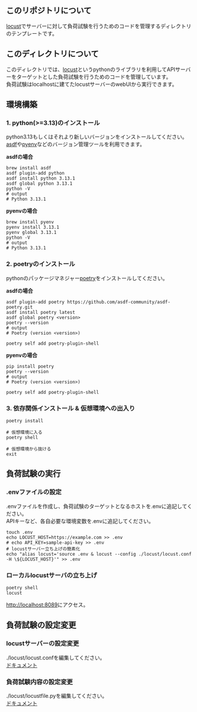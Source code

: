## このリポジトリについて
[locust](https://locust.io/)でサーバーに対して負荷試験を行うためのコードを管理するディレクトリのテンプレートです。

## このディレクトリについて
このディレクトリでは、[locust](https://locust.io/)というpythonのライブラリを利用してAPIサーバーをターゲットとした負荷試験を行うためのコードを管理しています。</br>
負荷試験はlocalhostに建てたlocustサーバーのwebUIから実行できます。

## 環境構築

### 1. python(>=3.13)のインストール
python3.13もしくはそれより新しいバージョンをインストールしてください。</br>
[asdf](https://asdf-vm.com/)や[pyenv](https://github.com/pyenv/pyenv)などのバージョン管理ツールを利用できます。

**asdfの場合**
```shell
brew install asdf
asdf plugin-add python
asdf install python 3.13.1
asdf global python 3.13.1
python -V
# output
# Python 3.13.1
```

**pyenvの場合**
```shell
brew install pyenv
pyenv install 3.13.1
pyenv global 3.13.1
python -V
# output
# Python 3.13.1
```

### 2. poetryのインストール
pythonのパッケージマネジャー[poetry](https://python-poetry.org/)をインストールしてください。

**asdfの場合**
```shell
asdf plugin-add poetry https://github.com/asdf-community/asdf-poetry.git
asdf install poetry latest
asdf global poetry <version>
poetry --version
# output
# Poetry (version <version>)

poetry self add poetry-plugin-shell
```

**pyenvの場合**
```shell
pip install poetry
poetry --version
# output
# Poetry (version <version>)

poetry self add poetry-plugin-shell
```

### 3. 依存関係インストール & 仮想環境への出入り
```shell
poetry install

# 仮想環境に入る
poetry shell

# 仮想環境から抜ける
exit
```

## 負荷試験の実行

### .envファイルの設定
.envファイルを作成し、負荷試験のターゲットとなるホストを.envに追記してください。</br>
APIキーなど、各自必要な環境変数を.envに追記してください。

```shell
touch .env
echo LOCUST_HOST=https://example.com >> .env
# echo API_KEY=sample-api-key >> .env
# locustサーバー立ち上げの簡素化
echo "alias locust='source .env & locust --config ./locust/locust.conf -H \${LOCUST_HOST}'" >> .env
```

### ローカルlocustサーバの立ち上げ
```shell
poetry shell
locust
```
[http://localhost:8089](http://localhost:8089)にアクセス。

## 負荷試験の設定変更

### locustサーバーの設定変更
./locust/locust.confを編集してください。</br>
[ドキュメント](https://docs.locust.io/en/stable/configuration.html)

### 負荷試験内容の設定変更
./locust/locustfile.pyを編集してください。</br>
[ドキュメント](https://docs.locust.io/en/stable/writing-a-locustfile.html)
